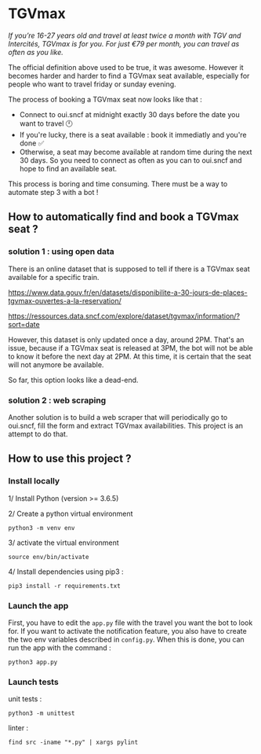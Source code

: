 # TGVmax
*If you’re 16-27 years old and travel at least twice a month with TGV and Intercités, TGVmax is for you. For just €79 per month, you can travel as often as you like.*  

The official definition above used to be true, it was awesome. However it becomes harder and harder to find a TGVmax seat available, especially for people who want to travel friday or sunday evening.

The process of booking a TGVmax seat now looks like that : 
- Connect to oui.sncf at midnight exactly 30 days before the date you want to travel 🕛  
- If you're lucky, there is a seat available : book it immediatly and you're done ✅  
- Otherwise, a seat may become available at random time during the next 30 days. So you need to connect as often as you can to oui.sncf and hope to find an available seat.

This process is boring and time consuming. There must be a way to automate step 3 with a bot !

## How to automatically find and book a TGVmax seat ?

### solution 1 : using open data
There is an online dataset that is supposed to tell if there is a TGVmax seat available for a specific train.

https://www.data.gouv.fr/en/datasets/disponibilite-a-30-jours-de-places-tgvmax-ouvertes-a-la-reservation/

https://ressources.data.sncf.com/explore/dataset/tgvmax/information/?sort=date

However, this dataset is only updated once a day, around 2PM. That's an issue, because if a TGVmax seat is released at 3PM, the bot will not be able to know it before the next day at 2PM. At this time, it is certain that the seat will not anymore be available.

So far, this option looks like a dead-end.

### solution 2 : web scraping
Another solution is to build a web scraper that will periodically go to oui.sncf, fill the form and extract TGVmax availabilities. This project is an attempt to do that.

## How to use this project ?

### Install locally
1/ Install Python (version >= 3.6.5)

2/ Create a python virtual environment
```
python3 -m venv env
```
3/ activate the virtual environment
```
source env/bin/activate
```
4/ Install dependencies using pip3 :
```
pip3 install -r requirements.txt
```

### Launch the app
First, you have to edit the `app.py` file with the travel you want the bot to look for.
If you want to activate the notification feature, you also have to create the two env variables described in `config.py`.
When this is done, you can run the app with the command :
```
python3 app.py
```
### Launch tests
unit tests :
```
python3 -m unittest
```

linter :
```
find src -iname "*.py" | xargs pylint
```
